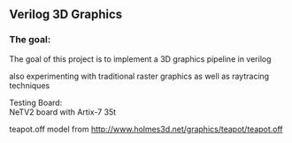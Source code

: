 ## Verilog 3D Graphics ##

### The goal: ###

The goal of this project is to implement a 3D graphics pipeline in verilog

also experimenting with traditional raster graphics as well as raytracing techniques

Testing Board:</br>
NeTV2 board with Artix-7 35t

teapot.off model from http://www.holmes3d.net/graphics/teapot/teapot.off
